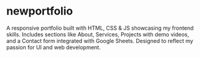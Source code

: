 # newportfolio
A responsive portfolio built with HTML, CSS &amp; JS showcasing my frontend skills. Includes sections like About, Services, Projects with demo videos, and a Contact form integrated with Google Sheets. Designed to reflect my passion for UI and web development.
